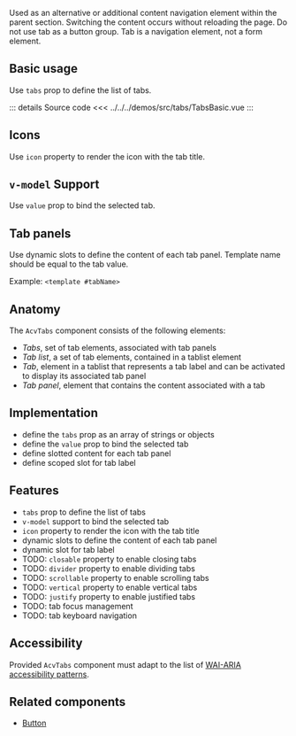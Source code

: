 Used as an alternative or additional content navigation element within the parent section.
Switching the content occurs without reloading the page.
Do not use tab as a button group.
Tab is a navigation element, not a form element.

## Basic usage

Use `tabs` prop to define the list of tabs.

<TabsBasic />

::: details Source code
<<< ../../../demos/src/tabs/TabsBasic.vue
:::

## Icons

Use `icon` property to render the icon with the tab title.

## `v-model` Support

Use `value` prop to bind the selected tab.

## Tab panels

Use dynamic slots to define the content of each tab panel.
Template name should be equal to the tab value.

Example: `<template #tabName>`

## Anatomy

The `AcvTabs` component consists of the following elements:

- _Tabs_, set of tab elements, associated with tab panels
- _Tab list_, a set of tab elements, contained in a tablist element
- _Tab_, element in a tablist that represents a tab label and can be activated to display its associated tab panel
- _Tab panel_, element that contains the content associated with a tab

## Implementation

- define the `tabs` prop as an array of strings or objects
- define the `value` prop to bind the selected tab
- define slotted content for each tab panel
- define scoped slot for tab label

## Features

- `tabs` prop to define the list of tabs
- `v-model` support to bind the selected tab
- `icon` property to render the icon with the tab title
- dynamic slots to define the content of each tab panel
- dynamic slot for tab label
- TODO: `closable` property to enable closing tabs
- TODO: `divider` property to enable dividing tabs
- TODO: `scrollable` property to enable scrolling tabs
- TODO: `vertical` property to enable vertical tabs
- TODO: `justify` property to enable justified tabs
- TODO: tab focus management
- TODO: tab keyboard navigation

## Accessibility

Provided `AcvTabs` component must adapt to the list of
[WAI-ARIA accessibility patterns](https://www.w3.org/WAI/ARIA/apg/patterns/tabs/).

## Related components

- [Button](/components/button/button.doc)
